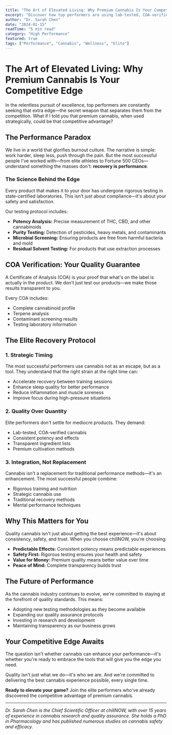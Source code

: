 ```yaml
---
title: "The Art of Elevated Living: Why Premium Cannabis Is Your Competitive Edge"
excerpt: "Discover how top performers are using lab-tested, COA-verified cannabis to unlock peak performance and maintain their edge in a world that never sleeps."
author: "Dr. Sarah Chen"
date: "2024-01-15"
readTime: "5 min read"
category: "High Performance"
featured: true
tags: ["Performance", "Cannabis", "Wellness", "Elite"]
---
```


# The Art of Elevated Living: Why Premium Cannabis Is Your Competitive Edge

In the relentless pursuit of excellence, top performers are constantly seeking that extra edge—the secret weapon that separates them from the competition. What if I told you that premium cannabis, when used strategically, could be that competitive advantage?

## The Performance Paradox

We live in a world that glorifies burnout culture. The narrative is simple: work harder, sleep less, push through the pain. But the most successful people I've worked with—from elite athletes to Fortune 500 CEOs—understand something the masses don't: **recovery is performance**.

### The Science Behind the Edge

Every product that makes it to your door has undergone rigorous testing in state-certified laboratories. This isn't just about compliance—it's about your safety and satisfaction.

Our testing protocol includes:

- **Potency Analysis:** Precise measurement of THC, CBD, and other cannabinoids
- **Purity Testing:** Detection of pesticides, heavy metals, and contaminants
- **Microbial Screening:** Ensuring products are free from harmful bacteria and mold
- **Residual Solvent Testing:** For products that use extraction processes

## COA Verification: Your Quality Guarantee

A Certificate of Analysis (COA) is your proof that what's on the label is actually in the product. We don't just test our products—we make those results transparent to you.

Every COA includes:

- Complete cannabinoid profile
- Terpene analysis
- Contaminant screening results
- Testing laboratory information

## The Elite Recovery Protocol

### 1. Strategic Timing
The most successful performers use cannabis not as an escape, but as a tool. They understand that the right strain at the right time can:
- Accelerate recovery between training sessions
- Enhance sleep quality for better performance
- Reduce inflammation and muscle soreness
- Improve focus during high-pressure situations

### 2. Quality Over Quantity
Elite performers don't settle for mediocre products. They demand:
- Lab-tested, COA-verified cannabis
- Consistent potency and effects
- Transparent ingredient lists
- Premium cultivation methods

### 3. Integration, Not Replacement
Cannabis isn't a replacement for traditional performance methods—it's an enhancement. The most successful people combine:
- Rigorous training and nutrition
- Strategic cannabis use
- Traditional recovery methods
- Mental performance techniques

## Why This Matters for You

Quality cannabis isn't just about getting the best experience—it's about consistency, safety, and trust. When you choose chillNOW, you're choosing:

- **Predictable Effects:** Consistent potency means predictable experiences
- **Safety First:** Rigorous testing ensures your health and safety
- **Value for Money:** Premium quality means better value over time
- **Peace of Mind:** Complete transparency builds trust

## The Future of Performance

As the cannabis industry continues to evolve, we're committed to staying at the forefront of quality standards. This means:

- Adopting new testing methodologies as they become available
- Expanding our quality assurance protocols
- Investing in research and development
- Maintaining transparency as our business grows

## Your Competitive Edge Awaits

The question isn't whether cannabis can enhance your performance—it's whether you're ready to embrace the tools that will give you the edge you need.

Quality isn't just what we do—it's who we are. And we're committed to delivering the best cannabis experience possible, every single time.

**Ready to elevate your game?** Join the elite performers who've already discovered the competitive advantage of premium cannabis.

---

*Dr. Sarah Chen is the Chief Scientific Officer at chillNOW, with over 15 years of experience in cannabis research and quality assurance. She holds a PhD in Pharmacology and has published numerous studies on cannabis safety and efficacy.* 